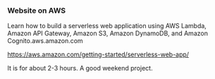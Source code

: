 ### Website on AWS 

Learn how to build a serverless web application using AWS Lambda, Amazon API Gateway, 
Amazon S3, Amazon DynamoDB, and Amazon Cognito.aws.amazon.com

https://aws.amazon.com/getting-started/serverless-web-app/ 

It is for about 2-3 hours. A good weekend project. 

